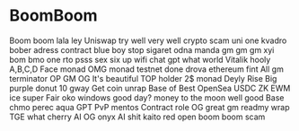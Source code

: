 # BoomBoom
Boom boom lala ley
Uniswap
try well very well
crypto scam
uni one kvadro bober
adress contract
blue boy
stop sigaret
odna manda
gm gm gm
xyi
bom bmo
one rto
psss
sex six up
wifi
chat gpt
what world
Vitalik
hooly
A,B,C,D
Face
monad
OMG
monad testnet
done
drova
ethereum
fint
All gm
terminator
OP GM OG
It's beautiful
TOP holder
2$
monad
Deyly
Rise
Big purple donut
10 gway
Get coin
unrap
Base of Best
OpenSea
USDC
ZK EWM
ice
super
Fair
oko
windows
good day?
money
to the moon
well
good
Base chmo
perec
aqua
GPT
PvP
mentos
Contract
role OG
great
gm
readmy
wrap
TGE
what
cherry
AI OG
onyx
AI shit
kaito
red
open
boom boom
scam
